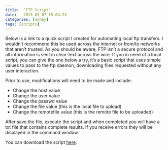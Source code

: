 ```yaml
---
title:  “FTP Script"
date:   2013-03-07 15:04:23
categories: [ashby]
tags: [scripts]
---
```

Below is a link to a quick script I created for automating local ftp transfers.  I wouldn’t recommend this be used across the internet or from/to networks that aren’t trusted.  As you should be aware, FTP isn’t a secure protocol and all information is sent in clear-text across the wire.  If you in need of a local script, you can give the one below a try, it’s a basic script that uses simple values to pass to the ftp daemon, downloading files requested without any user interaction.
  
Prior to use, modifications will need to be made and include:

* Change the host value<br>
* Change the user value<br>
* Change the passwd value<br>
* Change the file value (this is the local file to upload)
* Change the remotefile value (this is the remote file to be uploaded)
 

After save the file, execute the script and when completed you will have a txt file that contains complete results.  If you receive errors they will be displayed in the command window.

You can download the script [here](https://ashby.keybase.pub/Blog/Scripts/ftptransfer.sh).
